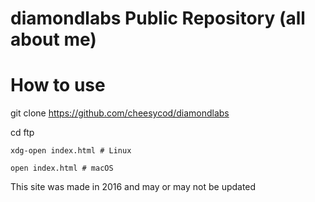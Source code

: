 # diamondlabs Public Repository (all about me)

# How to use

git clone https://github.com/cheesycod/diamondlabs

cd ftp

``xdg-open index.html # Linux``




``open index.html # macOS`` 


This site was made in 2016 and may or may not be updated
